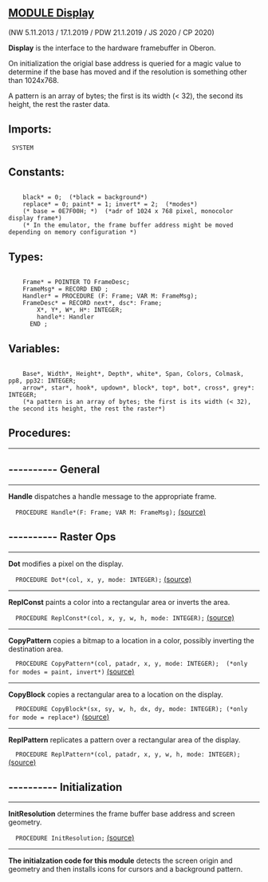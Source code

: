 
## [MODULE Display](https://github.com/io-core/Oberon/blob/main/Display.Mod)

(NW 5.11.2013 / 17.1.2019 / PDW 21.1.2019 / JS 2020 / CP 2020)

**Display** is the interface to the hardware framebuffer in Oberon.

On initialization the origial base address is queried for a magic value to determine
if the base has moved and if the resolution is something other than 1024x768.

A pattern is an array of bytes; the first is its width (< 32), the second its height, the rest the raster data.


  ## Imports:
` SYSTEM`

## Constants:
```
 
    black* = 0;  (*black = background*)
    replace* = 0; paint* = 1; invert* = 2;  (*modes*)
    (* base = 0E7F00H; *)  (*adr of 1024 x 768 pixel, monocolor display frame*)
    (* In the emulator, the frame buffer address might be moved depending on memory configuration *)

```
## Types:
```
 
    Frame* = POINTER TO FrameDesc;
    FrameMsg* = RECORD END ;
    Handler* = PROCEDURE (F: Frame; VAR M: FrameMsg);
    FrameDesc* = RECORD next*, dsc*: Frame;
        X*, Y*, W*, H*: INTEGER;
        handle*: Handler
      END ;

```
## Variables:
```
 
    Base*, Width*, Height*, Depth*, white*, Span, Colors, Colmask, pp8, pp32: INTEGER;
    arrow*, star*, hook*, updown*, block*, top*, bot*, cross*, grey*: INTEGER;
    (*a pattern is an array of bytes; the first is its width (< 32), the second its height, the rest the raster*)

```
## Procedures:
---
## ---------- General
---
**Handle** dispatches a handle message to the appropriate frame.

`  PROCEDURE Handle*(F: Frame; VAR M: FrameMsg);` [(source)](https://github.com/io-core/Oberon/blob/main/Display.Mod#L51)

## ---------- Raster Ops
---
**Dot** modifies a pixel on the display.

`  PROCEDURE Dot*(col, x, y, mode: INTEGER);` [(source)](https://github.com/io-core/Oberon/blob/main/Display.Mod#L66)

---
**ReplConst** paints a color into a rectangular area or inverts the area.

`  PROCEDURE ReplConst*(col, x, y, w, h, mode: INTEGER);` [(source)](https://github.com/io-core/Oberon/blob/main/Display.Mod#L85)

---
**CopyPattern** copies a bitmap to a location in a color, possibly inverting the destination area.

`  PROCEDURE CopyPattern*(col, patadr, x, y, mode: INTEGER);  (*only for modes = paint, invert*)` [(source)](https://github.com/io-core/Oberon/blob/main/Display.Mod#L132)

---
**CopyBlock** copies a rectangular area to a location on the display.

`  PROCEDURE CopyBlock*(sx, sy, w, h, dx, dy, mode: INTEGER); (*only for mode = replace*)` [(source)](https://github.com/io-core/Oberon/blob/main/Display.Mod#L183)

---
**ReplPattern** replicates a pattern over a rectangular area of the display.

`  PROCEDURE ReplPattern*(col, patadr, x, y, w, h, mode: INTEGER);` [(source)](https://github.com/io-core/Oberon/blob/main/Display.Mod#L251)

## ---------- Initialization
---
**InitResolution** determines the frame buffer base address and screen geometry.

`  PROCEDURE InitResolution;` [(source)](https://github.com/io-core/Oberon/blob/main/Display.Mod#L310)

---
**The initialzation code for this module** detects the screen origin and geometry and then installs icons for cursors and a background pattern.
